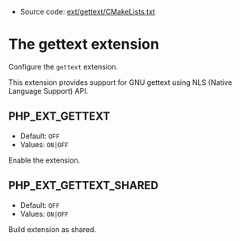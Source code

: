 <!-- This is auto-generated file. -->
* Source code: [ext/gettext/CMakeLists.txt](https://github.com/petk/php-build-system/blob/master/cmake/ext/gettext/CMakeLists.txt)

# The gettext extension

Configure the `gettext` extension.

This extension provides support for GNU gettext using NLS (Native Language
Support) API.

## PHP_EXT_GETTEXT

* Default: `OFF`
* Values: `ON|OFF`

Enable the extension.

## PHP_EXT_GETTEXT_SHARED

* Default: `OFF`
* Values: `ON|OFF`

Build extension as shared.

